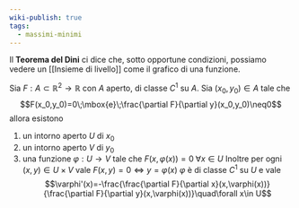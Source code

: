 ```yaml
---
wiki-publish: true
tags:
  - massimi-minimi
---
```

Il **Teorema del Dini** ci dice che, sotto opportune condizioni, possiamo vedere un [[Insieme di livello]] come il grafico di una funzione.

Sia $F:A\subset\mathbb{R}^{2}\rightarrow\mathbb{R}$ con $A$ aperto, di classe $C^1$ su $A$. Sia $(x_{0},y_{0})\in A$ tale che
$$F(x_0,y_0)=0\;\mbox{e}\;\frac{\partial F}{\partial y}(x_0,y_0)\neq0$$
allora esistono
1. un intorno aperto $U$ di $x_0$
2. un intorno aperto $V$ di $y_0$
3. una funzione $\varphi:U \rightarrow V$ tale che $F(x,\varphi(x))=0\;\forall x\in U$
Inoltre per ogni $(x,y)\in U\times V$ vale $F(x,y)=0 \Leftrightarrow y=\varphi(x)$
$\varphi$ è di classe $C^1$ su $U$ e vale
$$\varphi'(x)=-\frac{\frac{\partial F}{\partial x}(x,\varphi(x))}{\frac{\partial F}{\partial y}(x,\varphi(x))}\quad\forall x\in U$$
